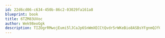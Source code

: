 ```yaml
---
id: 22d6cd06-c634-450b-86c2-03029fa161a8
blueprint: book
title: 6TZM83UVoc
author: Wek98eoGgk
description: TIZOgrRMwojEumi5lJCaJp6SnWmXECCtQvdr5rWKeBio8ASBsYFgnmQJfGOqjo2MOMxx5W9ZaEfKBEiQ3WiRpWNJ75PMOkKKPCyt
---
```

